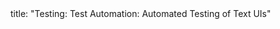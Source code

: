 <frontmatter>
title: "Testing: Test Automation: Automated Testing of Text UIs"
</frontmatter>

<include src="navbar.md" boilerplate />

<include src="unit-inPage-asFlat.md" boilerplate />